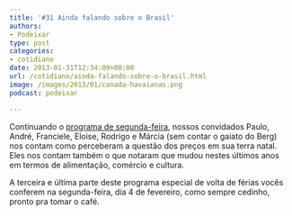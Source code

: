 ```yaml
---
title: '#31 Ainda falando sobre o Brasil'
authors:
- Podeixar
type: post
categories:
- cotidiano
date: 2013-01-31T12:34:09+00:00
url: /cotidiano/ainda-falando-sobre-o-brasil.html
image: /images/2013/01/canada-havaianas.png
podcast: podeixar

---
```

Continuando o [programa de segunda-feira][1], nossos convidados Paulo, André, Franciele, Eloise, Rodrigo e Márcia (sem contar o gaiato do Berg) nos contam como perceberam a questão dos preços em sua terra natal. Eles nos contam também o que notaram que mudou nestes últimos anos em termos de alimentação, comércio e cultura.

A terceira e última parte deste programa especial de volta de férias vocês conferem na segunda-feira, dia 4 de fevereiro, como sempre cedinho, pronto pra tomar o café.

 [1]: http://www.podeixar.com/voltando-das-ferias-e-falemos-de-brasil/ "Voltando das férias e falemos de Brasil"
